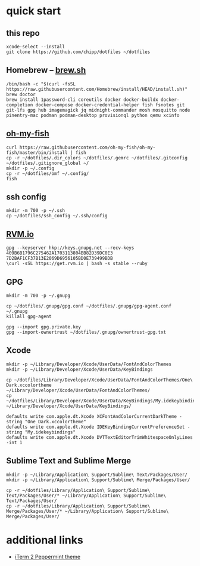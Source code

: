 # quick start

## this repo

```shell
xcode-select --install
git clone https://github.com/chipp/dotfiles ~/dotfiles
```

## Homebrew – [brew.sh](http://brew.sh)

```shell
/bin/bash -c "$(curl -fsSL https://raw.githubusercontent.com/Homebrew/install/HEAD/install.sh)"
brew doctor
brew install 1password-cli coreutils docker docker-buildx docker-completion docker-compose docker-credential-helper fish fsnotes git git-lfs gpg hub imagemagick jq midnight-commander mosh mosquitto node pinentry-mac podman podman-desktop provisionql python qemu xcinfo
```

## [oh-my-fish](https://github.com/oh-my-fish/oh-my-fish)

```shell
curl https://raw.githubusercontent.com/oh-my-fish/oh-my-fish/master/bin/install | fish
cp -r ~/dotfiles/.dir_colors ~/dotfiles/.gemrc ~/dotfiles/.gitconfig ~/dotfiles/.gitignore_global ~/
mkdir -p ~/.config
cp -r ~/dotfiles/omf ~/.config/
fish
```

## ssh config

```shell
mkdir -m 700 -p ~/.ssh
cp ~/dotfiles/ssh_config ~/.ssh/config
```

## [RVM.io](https://rvm.io)

```shell
gpg --keyserver hkp://keys.gnupg.net --recv-keys 409B6B1796C275462A1703113804BB82D39DC0E3 7D2BAF1CF37B13E2069D6956105BD0E739499BDB
\curl -sSL https://get.rvm.io | bash -s stable --ruby
```

## GPG

```shell
mkdir -m 700 -p ~/.gnupg

cp ~/dotfiles/.gnupg/gpg.conf ~/dotfiles/.gnupg/gpg-agent.conf ~/.gnupg
killall gpg-agent

gpg --import gpg.private.key
gpg --import-ownertrust ~/dotfiles/.gnupg/ownertrust-gpg.txt
```

## Xcode

```shell
mkdir -p ~/Library/Developer/Xcode/UserData/FontAndColorThemes
mkdir -p ~/Library/Developer/Xcode/UserData/KeyBindings

cp ~/dotfiles/Library/Developer/Xcode/UserData/FontAndColorThemes/One\ Dark.xccolortheme ~/Library/Developer/Xcode/UserData/FontAndColorThemes/
cp ~/dotfiles/Library/Developer/Xcode/UserData/KeyBindings/My.idekeybindings ~/Library/Developer/Xcode/UserData/KeyBindings/

defaults write com.apple.dt.Xcode XCFontAndColorCurrentDarkTheme -string "One Dark.xccolortheme"
defaults write com.apple.dt.Xcode IDEKeyBindingCurrentPreferenceSet -string "My.idekeybindings"
defaults write com.apple.dt.Xcode DVTTextEditorTrimWhitespaceOnlyLines -int 1
```

## Sublime Text and Sublime Merge

```shell
mkdir -p ~/Library/Application\ Support/Sublime\ Text/Packages/User/
mkdir -p ~/Library/Application\ Support/Sublime\ Merge/Packages/User/

cp -r ~/dotfiles/Library/Application\ Support/Sublime\ Text/Packages/User/* ~/Library/Application\ Support/Sublime\ Text/Packages/User/
cp -r ~/dotfiles/Library/Application\ Support/Sublime\ Merge/Packages/User/* ~/Library/Application\ Support/Sublime\ Merge/Packages/User/
```

# additional links

- [iTerm 2 Peppermint theme](https://github.com/dotzero/iTerm-2-Peppermint)
